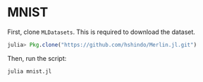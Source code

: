 # MNIST
First, clone `MLDatasets`. This is required to download the dataset.
```julia
julia> Pkg.clone("https://github.com/hshindo/Merlin.jl.git")
```

Then, run the script:
```
julia mnist.jl
```

